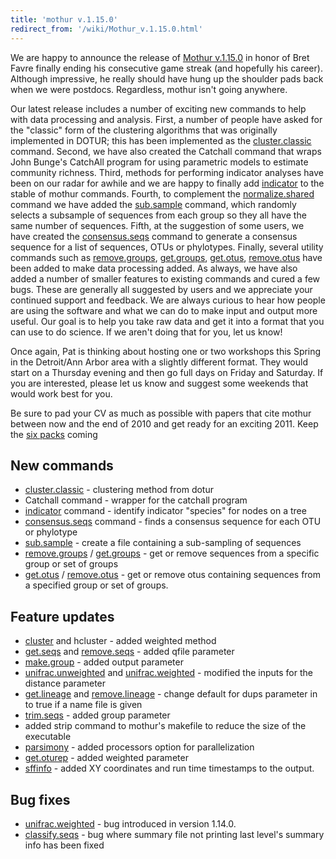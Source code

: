 ```yaml
---
title: 'mothur v.1.15.0'
redirect_from: '/wiki/Mothur_v.1.15.0.html'
---
```

We are happy to announce the release of [Mothur
v.1.15.0](/wiki/Mothur_v.1.15.0) in honor of Bret Favre finally
ending his consecutive game streak (and hopefully his career). Although
impressive, he really should have hung up the shoulder pads back when we
were postdocs. Regardless, mothur isn't going anywhere.

Our latest release includes a number of exciting new commands to help
with data processing and analysis. First, a number of people have asked
for the "classic" form of the clustering algorithms that was
originally implemented in DOTUR; this has been implemented as the
[cluster.classic](/wiki/cluster.classic) command. Second, we have
also created the Catchall command that wraps John
Bunge's CatchAll program for using parametric models to estimate
community richness. Third, methods for performing indicator analyses
have been on our radar for awhile and we are happy to finally add
[indicator](/wiki/indicator) to the stable of mothur commands.
Fourth, to complement the
[normalize.shared](/wiki/normalize.shared) command we have added
the [sub.sample](/wiki/sub.sample) command, which randomly selects
a subsample of sequences from each group so they all have the same
number of sequences. Fifth, at the suggestion of some users, we have
created the [consensus.seqs](/wiki/consensus.seqs) command to
generate a consensus sequence for a list of sequences, OTUs or
phylotypes. Finally, several utility commands such as
[remove.groups](/wiki/remove.groups),
[get.groups](/wiki/get.groups), [get.otus](/wiki/get.otus),
[remove.otus](/wiki/remove.otus) have been added to make data
processing added. As always, we have also added a number of smaller
features to existing commands and cured a few bugs. These are generally
all suggested by users and we appreciate your continued support and
feedback. We are always curious to hear how people are using the
software and what we can do to make input and output more useful. Our
goal is to help you take raw data and get it into a format that you can
use to do science. If we aren't doing that for you, let us know!

Once again, Pat is thinking about hosting one or two workshops this
Spring in the Detroit/Ann Arbor area with a slightly different format.
They would start on a Thursday evening and then go full days on Friday
and Saturday. If you are interested, please let us know and suggest some
weekends that would work best for you.

Be sure to pad your CV as much as possible with papers that cite mothur
between now and the end of 2010 and get ready for an exciting 2011. Keep
the [six packs](https://leinie.com) coming

## New commands

-   [cluster.classic](/wiki/cluster.classic) - clustering method
    from dotur
-   Catchall command - wrapper for the catchall
    program
-   [indicator](/wiki/indicator) command - identify indicator
    "species" for nodes on a tree
-   [consensus.seqs](/wiki/consensus.seqs) command - finds a
    consensus sequence for each OTU or phylotype
-   [sub.sample](/wiki/sub.sample) - create a file containing a
    sub-sampling of sequences
-   [remove.groups](/wiki/remove.groups) /
    [get.groups](/wiki/get.groups) - get or remove sequences from a
    specific group or set of groups
-   [get.otus](/wiki/get.otus) /
    [remove.otus](/wiki/remove.otus) - get or remove otus
    containing sequences from a specified group or set of groups.

## Feature updates

-   [cluster](/wiki/cluster) and hcluster -
    added weighted method
-   [get.seqs](/wiki/get.seqs) and
    [remove.seqs](/wiki/remove.seqs) - added qfile parameter
-   [make.group](/wiki/make.group) - added output parameter
-   [unifrac.unweighted](/wiki/unifrac.unweighted) and
    [unifrac.weighted](/wiki/unifrac.weighted) - modified the
    inputs for the distance parameter
-   [get.lineage](/wiki/get.lineage) and
    [remove.lineage](/wiki/remove.lineage) - change default for
    dups parameter in to true if a name file is given
-   [trim.seqs](/wiki/trim.seqs) - added group parameter
-   added strip command to mothur's makefile to reduce the size of the
    executable
-   [parsimony](/wiki/parsimony) - added processors option for
    parallelization
-   [get.oturep](/wiki/get.oturep) - added weighted parameter
-   [sffinfo](/wiki/sffinfo) - added XY coordinates and run time
    timestamps to the output.

## Bug fixes

-   [unifrac.weighted](/wiki/unifrac.weighted) - bug introduced in
    version 1.14.0.
-   [classify.seqs](/wiki/classify.seqs) - bug where summary file
    not printing last level's summary info has been fixed
